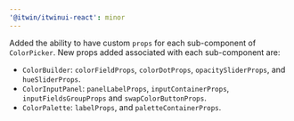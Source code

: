 ```yaml
---
'@itwin/itwinui-react': minor
---
```


Added the ability to have custom `props` for each sub-component of `ColorPicker`.
New props added associated with each sub-component are: 
- `ColorBuilder`: `colorFieldProps`, `colorDotProps`, `opacitySliderProps`, and `hueSliderProps`.
- `ColorInputPanel`: `panelLabelProps`, `inputContainerProps`, `inputFieldsGroupProps` and `swapColorButtonProps`.
- `ColorPalette`: `labelProps`, and `paletteContainerProps`.
